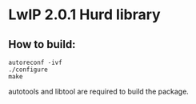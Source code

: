 # LwIP 2.0.1 Hurd library

## How to build:

	autoreconf -ivf
	./configure
	make

autotools and libtool are required to build the package.
